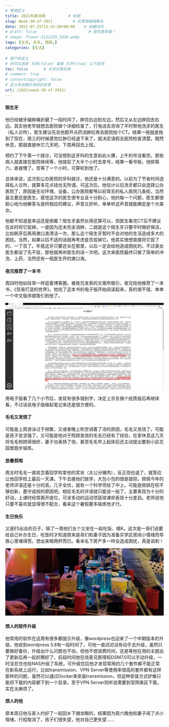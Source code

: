 ```yaml
---
# 常用定义
title: 2021年第30周          # 标题
slug: Week-30-of-2021         # 文章链接缩略名
date: 2021-07-25T13:33:20+08:00    # 创建时间
# draft: false                       # 是否是草稿？
# image: flower-5122239_1920.webp
tags: [生活, 天天, 佩佩,]
categories: [生活]

# 用户自定义
# 你可以选择 关闭(false) 或者 打开(true) 以下选项
toc: false       # 关闭文章目录
# comment: true
# contentCopyright: false
# 定义本地图片保存的目录
url: /2021/week-30-of-2021/
---
```


#### 阻生牙

他已经被牙龈肿痛折磨了一段时间了，肿完右边到左边，然后又从左边肿回去右边。其实他老早就想去医院做个详细检查了，打电话去咨询了平时帮他洗牙的医生（私人诊所），医生建议先去他那开点药消肿后再去医院拍个CT。结果一拖就是拖到了现在，周三的时候感觉红肿已经退下来了，就决定请假去医院检查清楚。既然休息，那就直接休它几天吧，下周再回去上班。

预约了下午第一个就诊，可没想到这牙科的生意如此火爆，上午的号没看完，那些病人就直接在医院继续等，他提前了大半个小时去拿号，结果一看号板，他排第六，直接懵了。苦等了一个小时，可算轮到他了。

总体来说，这次到公办医院的牙科就诊，他还是十分满意的。以前为了节省时间选择私人诊所，就算多花点钱也无所谓。可这次后，他估计以后洗牙都只会选择公办医院了，原因是无论环境、设备，公办医院都甩以前常去的私人医院几条街，当然最主要还是医生，感觉这次的医生很专业且十分耐心，他的每一个问题，医生都很耐心地为他解答与提供相应的建议，声音又好听，单单听这声音就能确定是个大美女。

他都不知道是幸运还是倒霉？阻生牙虽然长得还算可以，但医生看完CT后不建议在此时将它拔掉，一是因为还未完全消肿，二就是这个阻生牙只要平时做好保洁，比如刷牙后再用漱口液清洁一次，那么这个阻生牙暂时不会对他的生活造成多大的困扰。当然，如果以后不适的话就再考虑是否拔掉它。他其实很想直接将它拔了的，一了百了。毕竟这牙只要还长在那里，以后一定会给他造成困扰的。不过美女医生都说了先不拔，那他就再听医生的话一次吧。这次来医院最终只做了简单的冲洗、上药，当然还有一瓶医生开的漱口液。

#### 夜兄推荐了一本书

周四时他如往常一样逛着博客圈，被夜兄发表的文章所吸引，夜兄给他推荐了一本书，《贸易打造的世界》。他找了这本书的电子版开始阅读起来，真的很不错，单单一个中文版序就吸引到他了。

![](postImages/laomai/2023/02/27/163fc36d7df875-1.webp)

用电子版看了几个小节后，发现有很多错别字，决定上京东搞个纸质版后再继续看，不过话说电子版做起笔记来还是很方便的。

#### 毛毛又发烧了

可能是上周游泳过于频繁，又或者晚上吹空调着了凉的原因，毛毛又发烧了。可能是孩子变坚强了，又可能是他对于照顾发烧的毛毛已经有了经验，在家休息这几天将毛毛照顾得很好，妻子也表扬了他，甚至毛毛早上起床后还主动提出要到小区花园里跑步锻炼。

#### 放暑假啦

周五时毛毛一直挂念着回学校拿他的奖状（太公分猪肉），反正烧也退了，就答应让他回学校上最后一天课。下午去接他们放学，大包小包的很是狼狈。佩佩今年的老师评语还是十分的高，几乎全优，就有一个科学项给了中上，可能是佩佩在校不够创新，墨守成规的原因吧。相反毛毛的评语就只能说一般了，主要表现为十分的好动，上课时经常离开座位，可该多动的运动项篮球课却表现十分差劲。老师说他只要不喜欢就显得很不配合，看来这个暑假要多锻炼他才行。

#### 生日快乐

又是E5出击的日子，隔了一周他们五个又坐在一起吃饭、唱K。这次是一哥们说要给自己补办生日，吃饭时才知道原来是哥们和妻子因为准备买学区房闹小情绪而导致心里堵得慌，想出来喝两杯而已。看来名下房产多一样会造成困扰，真是讽刺！

![](postImages/laomai/2023/02/27/163fc36d7e7a54-1.webp)

#### 烦人的软件升级

他常用的软件在这周有很多都提示升级，像wordpress也迎来了一个中期版本的升级，他收到wordpress 5.8有一段时间了，可他一直迟迟没有动手去升级，虽然只要做好备份，升级出什么问题也不怕，但他不想浪费时间，还是等他在用的主题出了更新后再一起折腾好了。前段时间他在烧麦兄那得知DSM7.0可以手动升级，一时没忍住也给NAS升级了系统，可升级完后他才发现常用的几个套件都不能正常在新系统上运行，比如transmission、VPN Server等使用率很高的套件都有这样那样的问题，虽然可以通过Docker来安装transmission，但这种安装方式好像只能将下载的内容都下到一个目录。至于VPN Server则听说需要到官网美区下载，实在太麻烦了。

#### 烦人的他

原本周日他与家人约好了一起回乡下摘龙眼的，结果因为周六晚他和妻子闹了点小情绪，行程取消了，孩子们很失望，他对自己更失望……
